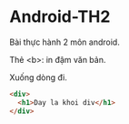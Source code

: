 # Android-TH2
Bài thực hành 2 môn android.

Thẻ \<b\>: in đậm văn bản.

Xuống dòng đi.
```html
<div>
  <h1>Day la khoi div</h1>
</div>

